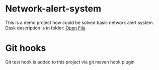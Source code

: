 # Network-alert-system
This is a demo project how could be solved basic network alert system.
Dask description is in folder: [Open File](./task/Java_homework_assignments.pdf)

# Git hooks
Git test hook is added to this project via git maven hook plugin